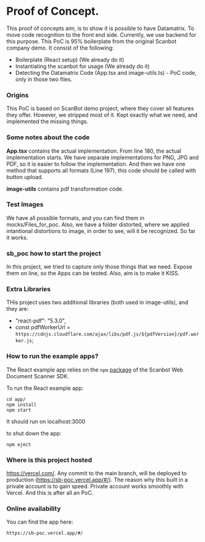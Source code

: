 # Proof of Concept.
This proof of concepts aim, is to show it is possible to have Datamatrix. To move code recognition to the
front end side. Currently, we use backend for this purpose. 
This PoC is 95% boilerplate from the original Scanbot company demo. 
It consist of the following:
- Boilerplate (React setup) (We already do it)
- Instantiating the scanbot for usage (We already do it)
- Detecting the Datamatrix Code (App.tsx and image-utils.ts) - PoC code, only in those two files.

### Origins
This PoC is based on ScanBot demo project, where they cover all features they offer. However, we stripped most of it.
Kept exactly what we need, and implemented the missing things.

### Some notes about the code
**App.tsx** contains the actual implementation. From line 180, the actual implementation starts.
We have separate implementations for PNG, JPG and PDF, so it is easier to follow the implementation. 
And then we have one method that supports all formats (Line 197),
this code should be called with button upload.

**image-utils** contains pdf transformation code.

### Test Images
We have all possible formats, and you can find them in mocks/Files_for_poc.
Also, we have a folder distorted, where we applied intantional distortions to image, in order to see,
will it be recognized. So far it works.

### sb_poc how to start the project
In this project, we tried to capture only those things that we need.
Expose them on line, so the Apps can be tested. Also, aim is to make it KISS.

### Extra Libraries
THis project uses two additional libraries (both used in image-utils), and they are:
- "react-pdf": "5.3.0",
- const pdfWorkerUrl = `https://cdnjs.cloudflare.com/ajax/libs/pdf.js/${pdfVersion}/pdf.worker.js`;

### How to run the example apps?
The React example app relies on the `npm` [package](https://www.npmjs.com/package/scanbot-web-sdk)
of the Scanbot Web Document Scanner SDK.

To run the React example app:
```
cd app/
npm install
npm start
```
It should run on localhost:3000

to shut down the app:
```
npm eject
```

### Where is this project hosted
https://vercel.com/. Any commit to the main branch, will be deployed to production (https://sb-poc.vercel.app/#/).
The reason why this built in a private account is to gain speed. 
Private account works smoothly with Vercel. And this is after all an PoC.


### Online availability
You can find the app here:
```
https://sb-poc.vercel.app/#/
```